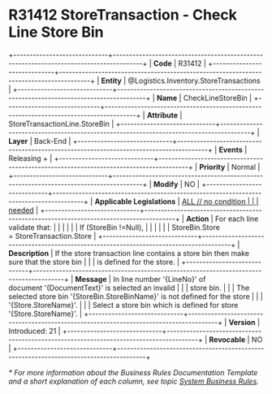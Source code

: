 ﻿---
erp.type: business-rule
erp.entity: Logistics.Inventory.StoreTransactions
---

# R31412 StoreTransaction - Check Line Store Bin
+-----------------------------+---------------------------------------------------------------------------------------+
| **Code**                    | R31412                                                                                |
+-----------------------------+---------------------------------------------------------------------------------------+
| **Entity**                  | @Logistics.Inventory.StoreTransactions                                                                      |
+-----------------------------+---------------------------------------------------------------------------------------+
| **Name**                    | CheckLineStoreBin                                                                     |
+-----------------------------+---------------------------------------------------------------------------------------+
| **Attribute**               | StoreTransactionLine.StoreBin                                                         |
+-----------------------------+---------------------------------------------------------------------------------------+
| **Layer**                   | Back-End                                                                              |
+-----------------------------+---------------------------------------------------------------------------------------+
| **Events**                  | Releasing +                                                                           |
+-----------------------------+---------------------------------------------------------------------------------------+
| **Priority**                | Normal                                                                                |
+-----------------------------+---------------------------------------------------------------------------------------+
| **Modify**                  | NO                                                                                    |
+-----------------------------+---------------------------------------------------------------------------------------+
| **Applicable Legislations** | [ALL // no condition                                                                  |
|                             | needed](https://confluence.erp.net/display/techdoc/Country+Specific+Functionality)    |
+-----------------------------+---------------------------------------------------------------------------------------+
| **Action**                  | For each line validate that:                                                          |
|                             |                                                                                       |
|                             | If (StoreBin !=Null),                                                                 |
|                             |                                                                                       |
|                             | StoreBin.Store = StoreTransaction.Store                                               |
+-----------------------------+---------------------------------------------------------------------------------------+
| **Description**             | If the store transaction line contains a store bin thеn make sure that the store bin  |
|                             | is defined for the store.                                                             |
+-----------------------------+---------------------------------------------------------------------------------------+
| **Message**                 | In line number \'{LineNo}\' of document \'{DocumentText}\' is selected an invalid     |
|                             | store bin.                                                                            |
|                             | The selected store bin \'{StoreBin.StoreBinName}\' is not defined for the store       |
|                             | \'{Store.StoreName}\'.                                                                |
|                             | Select a store bin which is defined for store \'{Store.StoreName}\'.                  |
+-----------------------------+---------------------------------------------------------------------------------------+
| **Version**                 | Introduced: 21                                                                        |
+-----------------------------+---------------------------------------------------------------------------------------+
| **Revocable**               | NO                                                                                    |
+-----------------------------+---------------------------------------------------------------------------------------+

*\* For more information about the Business Rules Documentation Template and a short explanation of each column, see
topic [System Business Rules](../templates/template-description-system-business-rules.md).*

  

  
